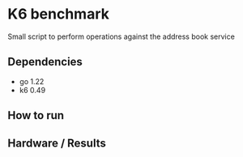# K6 benchmark

Small script to perform operations against the address book service

## Dependencies

- go 1.22
- k6 0.49

## How to run

## Hardware / Results
